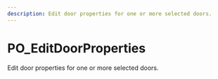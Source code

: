 ```yaml
---
description: Edit door properties for one or more selected doors.
---
```


# PO_EditDoorProperties

Edit door properties for one or more selected doors.

